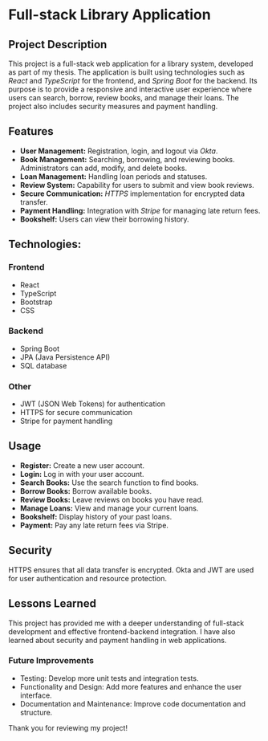 # Full-stack Library Application

## Project Description

This project is a full-stack web application for a library system, developed as part of my thesis. The application is built using technologies such as *React* and *TypeScript* for the frontend, and *Spring Boot* for the backend. Its purpose is to provide a responsive and interactive user experience where users can search, borrow, review books, and manage their loans. The project also includes security measures and payment handling.

## Features

-	**User Management:** Registration, login, and logout via *Okta*.
-	**Book Management:** Searching, borrowing, and reviewing books. Administrators can add, modify, and delete books.
-	**Loan Management:** Handling loan periods and statuses.
-	**Review System:** Capability for users to submit and view book reviews.
-	**Secure Communication:** *HTTPS* implementation for encrypted data transfer.
-	**Payment Handling:** Integration with *Stripe* for managing late return fees.
-	**Bookshelf:** Users can view their borrowing history.

## Technologies:

### Frontend

-	React
-	TypeScript
-	Bootstrap
-	CSS

### Backend

-	Spring Boot
-	JPA (Java Persistence API)
-	SQL database

### Other

-	JWT (JSON Web Tokens) for authentication
-	HTTPS for secure communication
-	Stripe for payment handling

## Usage

-	**Register:** Create a new user account.
-	**Login:** Log in with your user account.
-	**Search Books:** Use the search function to find books.
-	**Borrow Books:** Borrow available books.
-	**Review Books:** Leave reviews on books you have read.
-	**Manage Loans:** View and manage your current loans.
-	**Bookshelf:** Display history of your past loans.
-	**Payment:** Pay any late return fees via Stripe.

## Security

HTTPS ensures that all data transfer is encrypted. Okta and JWT are used for user authentication and resource protection.

## Lessons Learned

This project has provided me with a deeper understanding of full-stack development and effective frontend-backend integration. I have also learned about security and payment handling in web applications.

### Future Improvements

-	Testing: Develop more unit tests and integration tests.
-	Functionality and Design: Add more features and enhance the user interface.
-	Documentation and Maintenance: Improve code documentation and structure.

Thank you for reviewing my project!

